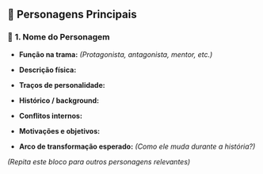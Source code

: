 ## 👤 **Personagens Principais**

### 👤 **1. Nome do Personagem**

- **Função na trama:** _(Protagonista, antagonista, mentor, etc.)_
    
- **Descrição física:**
    
- **Traços de personalidade:**
    
- **Histórico / background:**
    
- **Conflitos internos:**
    
- **Motivações e objetivos:**
    
- **Arco de transformação esperado:** _(Como ele muda durante a história?)_
    

_(Repita este bloco para outros personagens relevantes)_